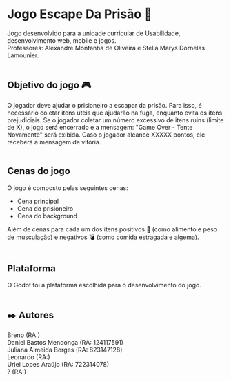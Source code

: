 # Jogo Escape Da Prisão 🏃

Jogo desenvolvido para a unidade curricular de Usabilidade, desenvolvimento web, mobile e jogos. <br>
Professores: Alexandre Montanha de Oliveira e Stella Marys Dornelas Lamounier.
<br><br>

## Objetivo do jogo :video_game:

O jogador deve ajudar o prisioneiro a escapar da prisão. Para isso, é necessário coletar itens úteis que ajudarão na fuga, enquanto evita os itens prejudiciais. Se o jogador coletar um número excessivo de itens ruins (limite de X), o jogo será encerrado e a mensagem: "Game Over - Tente Novamente" será exibida. Caso o jogador alcance XXXXX pontos, ele receberá a mensagem de vitória.
<br><br>

## Cenas do jogo

O jogo é composto pelas seguintes cenas:

- Cena principal
- Cena do prisioneiro
- Cena do background

Além de cenas para cada um dos itens positivos :apple: (como alimento e peso de musculação) e negativos :bomb: (como comida estragada e algema).
<br><br>

## Plataforma 
O Godot foi a plataforma escolhida para o desenvolvimento do jogo.
<br><br>

## ✒️ Autores

Breno                    (RA:)       <br>
Daniel Bastos Mendonça   (RA: 124117591)<br>
Juliana Almeida Borges   (RA: 823147128)<br>
Leonardo                 (RA:)            <br>
Uriel Lopes Araújo       (RA: 722314078)<br>
?                        (RA:)
